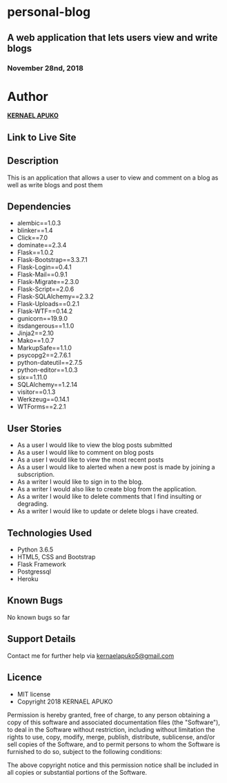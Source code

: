 # personal-blog
## A web application that lets users view and write blogs 
### November 28nd, 2018


# Author
  **[KERNAEL APUKO](https://github.com/kernael92)**


## Link to Live Site 




## Description
  This is an application that allows a user to view and comment on a blog as well as write blogs and post them
  


## Dependencies
* alembic==1.0.3
* blinker==1.4
* Click==7.0
* dominate==2.3.4
* Flask==1.0.2
* Flask-Bootstrap==3.3.7.1
* Flask-Login==0.4.1
* Flask-Mail==0.9.1
* Flask-Migrate==2.3.0
* Flask-Script==2.0.6
* Flask-SQLAlchemy==2.3.2
* Flask-Uploads==0.2.1
* Flask-WTF==0.14.2
* gunicorn==19.9.0
* itsdangerous==1.1.0
* Jinja2==2.10
* Mako==1.0.7
* MarkupSafe==1.1.0
* psycopg2==2.7.6.1
* python-dateutil==2.7.5
* python-editor==1.0.3
* six==1.11.0
* SQLAlchemy==1.2.14
* visitor==0.1.3
* Werkzeug==0.14.1
* WTForms==2.2.1



## User Stories
* As a user I would like to view the blog posts submitted
* As a user I would like to comment on blog posts
* As a user I would like to view the most recent posts
* As a user I would like to alerted when a new post is made by joining a subscription.
* As a writer I would like to sign in to the blog.
* As a writer I would also like to create blog from the application.
* As a writer I would like to delete comments that I find insulting or degrading.
* As a writer I would like to update or delete blogs i have created.
## Technologies Used
  * Python 3.6.5
  * HTML5, CSS and Bootstrap
  * Flask Framework
  * Postgressql
  * Heroku

## Known Bugs
No known bugs so far

## Support Details
Contact me for further help via kernaelapuko5@gmail.com

## Licence
* MIT license
* Copyright 2018 KERNAEL APUKO

Permission is hereby granted, free of charge, to any person obtaining a copy of this software and associated documentation files (the "Software"), to deal in the Software without restriction, including without limitation the rights to use, copy, modify, merge, publish, distribute, sublicense, and/or sell copies of the Software, and to permit persons to whom the Software is furnished to do so, subject to the following conditions:

The above copyright notice and this permission notice shall be included in all copies or substantial portions of the Software.